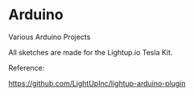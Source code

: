 # Arduino
Various Arduino Projects


All sketches are made for the Lightup.io Tesla Kit.

Reference:

https://github.com/LightUpInc/lightup-arduino-plugin
